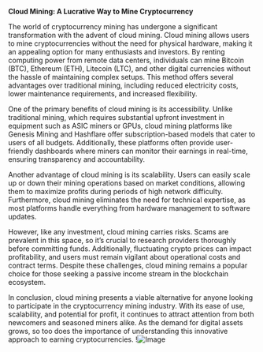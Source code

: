 **Cloud Mining: A Lucrative Way to Mine Cryptocurrency**

The world of cryptocurrency mining has undergone a significant transformation with the advent of cloud mining. Cloud mining allows users to mine cryptocurrencies without the need for physical hardware, making it an appealing option for many enthusiasts and investors. By renting computing power from remote data centers, individuals can mine Bitcoin (BTC), Ethereum (ETH), Litecoin (LTC), and other digital currencies without the hassle of maintaining complex setups. This method offers several advantages over traditional mining, including reduced electricity costs, lower maintenance requirements, and increased flexibility.

One of the primary benefits of cloud mining is its accessibility. Unlike traditional mining, which requires substantial upfront investment in equipment such as ASIC miners or GPUs, cloud mining platforms like Genesis Mining and Hashflare offer subscription-based models that cater to users of all budgets. Additionally, these platforms often provide user-friendly dashboards where miners can monitor their earnings in real-time, ensuring transparency and accountability. 

Another advantage of cloud mining is its scalability. Users can easily scale up or down their mining operations based on market conditions, allowing them to maximize profits during periods of high network difficulty. Furthermore, cloud mining eliminates the need for technical expertise, as most platforms handle everything from hardware management to software updates.

However, like any investment, cloud mining carries risks. Scams are prevalent in this space, so it’s crucial to research providers thoroughly before committing funds. Additionally, fluctuating crypto prices can impact profitability, and users must remain vigilant about operational costs and contract terms. Despite these challenges, cloud mining remains a popular choice for those seeking a passive income stream in the blockchain ecosystem.

In conclusion, cloud mining presents a viable alternative for anyone looking to participate in the cryptocurrency mining industry. With its ease of use, scalability, and potential for profit, it continues to attract attention from both newcomers and seasoned miners alike. As the demand for digital assets grows, so too does the importance of understanding this innovative approach to earning cryptocurrencies. !![Image](https://github.com/user-attachments/assets/057c907c-805e-4310-a052-f5031067f3de)
